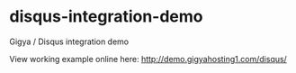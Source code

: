disqus-integration-demo
=======================

Gigya / Disqus integration demo

View working example online here:
http://demo.gigyahosting1.com/disqus/
